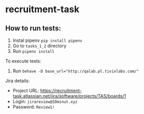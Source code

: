 # recruitment-task

## How to run tests:

1. Instal pipenv `pip install pipenv`
2. Go to `tasks_1_2` directory
3. Run `pipenv install`

To execute tests:
1. Run `behave -D base_url="http://qalab.pl.tivixlabs.com/"`



Jira details:
- Project URL: https://recruitment-task.atlassian.net/jira/software/projects/TAS/boards/1
- Login: `jirareview@10minut.xyz`
- Password: `Review1!`